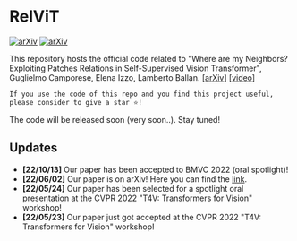 # RelViT
[![arXiv](https://img.shields.io/badge/arXiv-2104.09159-red)](https://arxiv.org/abs/2206.00481)
[![arXiv](https://img.shields.io/badge/-CVPRw-yellow)](https://sites.google.com/view/t4v-cvpr22)

This repository hosts the official code related to "Where are my Neighbors? Exploiting Patches Relations in Self-Supervised Vision Transformer", Guglielmo Camporese, Elena Izzo, Lamberto Ballan. [[arXiv](https://arxiv.org/abs/2206.00481)] [[video](http://vimp.math.unipd.it/downloads/relvit_spotlight.mp4)]

```bash
If you use the code of this repo and you find this project useful, 
please consider to give a star ⭐!
```

The code will be released soon (very soon..). Stay tuned!

## Updates
* **[22/10/13]** Our paper has been accepted to BMVC 2022 (oral spotlight)!
* **[22/06/02]** Our paper is on arXiv! Here you can find the [link](https://arxiv.org/abs/2206.00481).
* **[22/05/24]** Our paper has been selected for a spotlight oral presentation at the CVPR 2022 "T4V: Transformers for Vision" workshop!
* **[22/05/23]** Our paper just got accepted at the CVPR 2022 "T4V: Transformers for Vision" workshop!
